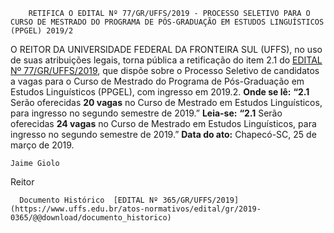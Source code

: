         RETIFICA O EDITAL Nº 77/GR/UFFS/2019 - PROCESSO SELETIVO PARA O CURSO DE MESTRADO DO PROGRAMA DE PÓS-GRADUAÇÃO EM ESTUDOS LINGUÍSTICOS (PPGEL) 2019/2  

 O REITOR DA UNIVERSIDADE FEDERAL DA FRONTEIRA SUL (UFFS), no uso de suas atribuições legais, torna pública a retificação do item 2.1 do [EDITAL Nº 77/GR/UFFS/2019](https://www.uffs.edu.br/atos-normativos/edital/gr/2019-0077), que dispõe sobre o Processo Seletivo de candidatos a vagas para o Curso de Mestrado do Programa de Pós-Graduação em Estudos Linguísticos (PPGEL), com ingresso em 2019.2.   **Onde se lê:** **“2.1** Serão oferecidas **20 vagas**  no Curso de Mestrado em Estudos Linguísticos, para ingresso no segundo semestre de 2019.”   **Leia-se:** **“2.1** Serão oferecidas **24 vagas**  no Curso de Mestrado em Estudos Linguísticos, para ingresso no segundo semestre de 2019.”      **Data do ato:** Chapecó-SC, 25 de março de 2019.   
 

    Jaime Giolo   
 Reitor 

      Documento Histórico  [EDITAL Nº 365/GR/UFFS/2019](https://www.uffs.edu.br/atos-normativos/edital/gr/2019-0365/@@download/documento_historico)     
      